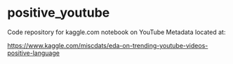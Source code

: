 # positive_youtube
Code repository for kaggle.com notebook on YouTube Metadata located at:

https://www.kaggle.com/miscdats/eda-on-trending-youtube-videos-positive-language
